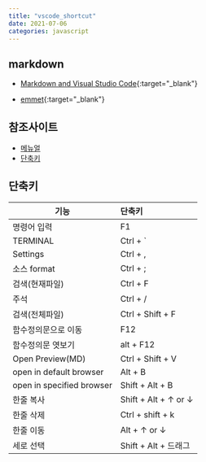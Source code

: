 ```yaml
---
title: "vscode_shortcut"
date: 2021-07-06
categories: javascript  
---
```


## markdown

* [Markdown and Visual Studio Code](https://code.visualstudio.com/docs/languages/markdown){:target="_blank"}  

* [emmet](https://docs.emmet.io/){:target="_blank"}  

## 참조사이트
  * [메뉴얼](https://code.visualstudio.com/docs)
  * [단축키](https://code.visualstudio.com/shortcuts/keyboard-shortcuts-windows.pdf)

## 단축키

| 기능                             | 단축키                  |
| -------------------------------- | :---------------------- |
| 명령어 입력                      | F1                      |
| TERMINAL                         | Ctrl + `                |
| Settings                         | Ctrl + ,                |  
| 소스 format                      | Ctrl + ;                |  
| 검색(현재파일)                   | Ctrl + F                |
| 주석                             | Ctrl + /                |
| 검색(전체파일)                   | Ctrl + Shift + F        |
| 함수정의문으로 이동              | F12                     |
| 함수정의문 엿보기                | alt + F12               |
| Open Preview(MD)                 | Ctrl + Shift + V        |
| open in default browser          | Alt + B                 |
| open in specified browser        | Shift + Alt + B         |
| 한줄 복사                        | Shift + Alt + ↑ or ↓    |
| 한줄 삭제                        | Ctrl + shift + k        |
| 한줄 이동                        | Alt + ↑ or ↓            |
| 세로 선택                        | Shift + Alt + 드래그    |

